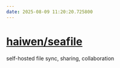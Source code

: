 ```yaml
---
date: 2025-08-09 11:20:20.725800
---
```


# [haiwen/seafile](https://github.com/haiwen/seafile)

self-hosted file sync, sharing, collaboration